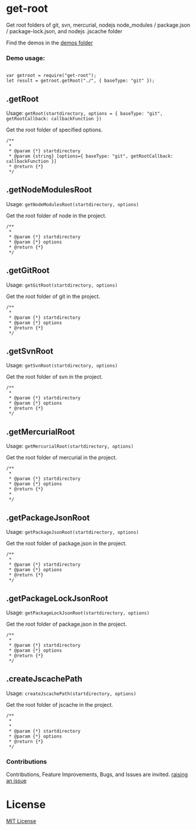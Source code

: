 # get-root
Get root folders of git, svn, mercurial, nodejs node_modules / package.json / package-lock.json, and nodejs .jscache folder


Find the demos in the [demos folder](./demos)


### Demo usage:

```

var getroot = require("get-root");
let result = getroot.getRoot("./", { baseType: "git" });

```

## .getRoot

Usage: `getRoot(startdirectory, options = { baseType: "git", getRootCallback: callbackFunction })`

Get the root folder of specified options.

```
/**
 *
 * @param {*} startdirectory
 * @param {string} [options={ baseType: "git", getRootCallback: callbackFunction }]
 * @return {*} 
 */
```


## .getNodeModulesRoot

Usage: `getNodeModulesRoot(startdirectory, options)`

Get the root folder of node in the project.

```
/**
 *
 * @param {*} startdirectory
 * @param {*} options
 * @return {*} 
 */
```


## .getGitRoot

Usage: `getGitRoot(startdirectory, options)`

Get the root folder of git in the project.

```
/**
 *
 * @param {*} startdirectory
 * @param {*} options
 * @return {*} 
 */
```


## .getSvnRoot

Usage: `getSvnRoot(startdirectory, options)`

Get the root folder of svn in the project.

```
/**
 *
 * @param {*} startdirectory
 * @param {*} options
 * @return {*} 
 */
```



## .getMercurialRoot

Usage: `getMercurialRoot(startdirectory, options)`

Get the root folder of mercurial in the project.

```
/**
 *
 * @param {*} startdirectory
 * @param {*} options
 * @return {*} 
 * 
 */
```


## .getPackageJsonRoot


Usage: `getPackageJsonRoot(startdirectory, options)`

Get the root folder of package.json in the project.

```
/**
 *
 * @param {*} startdirectory
 * @param {*} options
 * @return {*} 
 */
```


## .getPackageLockJsonRoot


Usage: `getPackageLockJsonRoot(startdirectory, options)`

Get the root folder of package.json in the project.

```
/**
 *
 * @param {*} startdirectory
 * @param {*} options
 * @return {*} 
 */
```


## .createJscachePath


Usage: `createJscachePath(startdirectory, options)`

Get the root folder of jscache in the project.

```
/**
 *
 *
 * @param {*} startdirectory
 * @param {*} options
 * @return {*} 
 */
```


### Contributions

Contributions, Feature Improvements, Bugs, and Issues are invited. [raising an issue](https://github.com/ganeshkbhat/get-root/issues)


# License

[MIT License](./LICENSE)
